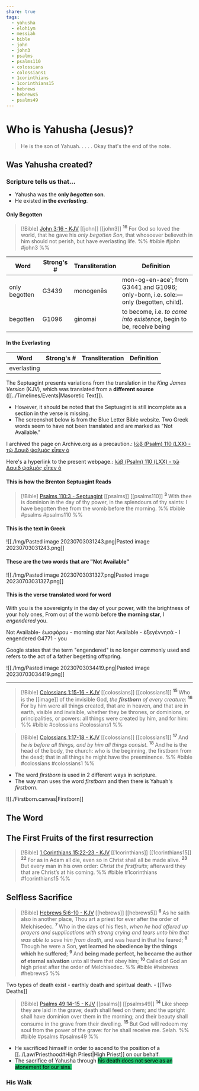 ```yaml
---
share: true
tags:
  - yahusha
  - elohiym
  - messiah
  - bible
  - john
  - john3
  - psalms
  - psalms110
  - colossians
  - colossians1
  - 1corinthians
  - 1corinthians15
  - hebrews
  - hebrews5
  - psalms49
---
```



# Who is Yahusha (Jesus)?

> He is the son of Yahuah.
> .
> .
> .
> .
>  Okay that's the end of the note.


## Was Yahusha created?

### Scripture tells us that...
- Yahusha was the **only *begotten* son**.
- He existed **in the *everlasting***.

#### Only Begotten

> [!Bible] [John 3:16 - KJV](https://bible-api.com/john+3:16?translation=kjv) [[john]] [[john3]]
>  <sup> **16** </sup>For God so loved the world, that he gave his *only begotten Son*, that whosoever believeth in him should not perish, but have everlasting life.
 %% #bible #john #john3 %%

|Word|Strong's #|Transliteration|Definition|
|----|----|----|----|
|only begotten|G3439|monogenēs|mon-og-en-ace'; from G3441 and G1096; only-born, i.e. sole:—only (begotten, child).|
|begotten|G1096|ginomai|to become, i.e. *to come into existence*, begin to be, receive being|

#### In the Everlasting

|Word|Strong's #|Transliteration|Definition|
|----|----|----|----|
|everlasting||||

The Septuagint presents variations from the translation in the *King James Version* (KJV), which was translated from a **different source** ([[../Timelines/Events|Masoretic Text]]).
- However, it should be noted that the Septuagint is still incomplete as a section in the verse is missing.
- The screenshot below is from the Blue Letter Bible website. Two Greek words seem to have not been translated and are marked as "Not Available."

I archived the page on Archive.org as a precaution.:
[Ιώβ (Psalm) 110 (LXX) - τῷ Δαυιδ ψαλμός εἶπεν ὁ](https://web.archive.org/web/20230703072413/https://www.blueletterbible.org/lxx/psa/110/1/t_concl_588003)

Here's a hyperlink to the present webpage.: 
[Ιώβ (Psalm) 110 (LXX) - τῷ Δαυιδ ψαλμός εἶπεν ὁ](https://www.blueletterbible.org/lxx/psa/110/1/t_concl_588003)

#### This is how the Brenton Septuagint Reads
> [!Bible] [Psalms 110:3 - Septuagint](http://qbible.com/brenton-septuagint/psalms/110.html) [[psalms]] [[psalms110]]
>  <sup> **3** </sup>With thee is dominion in the day of thy power, in the splendours of thy saints: I have begotten thee from the womb before the morning.
 %% #bible #psalms #psalms110 %%
#### This is the text in Greek
![[./Img/Pasted image 20230703031243.png|Pasted image 20230703031243.png]]

#### These are the two words that are "Not Available"
![[./Img/Pasted image 20230703031327.png|Pasted image 20230703031327.png]]

#### This is the verse translated word for word

With you is the sovereignty in the day of your power, with the brightness of your holy ones, From out of the womb before **the morning star**, I *engendered* you.

Not Available- ἑωσφόρου - morning star
Not Available - ἐξεγέννησά - I engendered
G4771 - you

Google states that the term "engendered" is no longer commonly used and refers to the act of a father begetting offspring.

![[./Img/Pasted image 20230703034419.png|Pasted image 20230703034419.png]]

---

> [!Bible] [Colossians 1:15-16 - KJV](https://bible-api.com/col+1:15-16?translation=kjv) [[colossians]] [[colossians1]]
>  <sup> **15** </sup>Who is the [[image]] of the invisible God, *the **firstborn** of every creature*: <sup> **16** </sup>For by him were all things created, that are in heaven, and that are in earth, visible and invisible, whether they be thrones, or dominions, or principalities, or powers: all things were created by him, and for him:
 %% #bible #colossians #colossians1 %%

> [!Bible] [Colossians 1:17-18 - KJV](https://bible-api.com/col+1:17-18?translation=kjv) [[colossians]] [[colossians1]]
>  <sup> **17** </sup>And *he is before all things, and by him all things consist*. <sup> **18** </sup>And he is the head of the body, the church: who is the beginning, the firstborn from the dead; that in all things he might have the preeminence.
 %% #bible #colossians #colossians1 %%

- The word *firstborn* is used in 2 different ways in scripture.
- The way man uses the word *firstborn* and then there is Yahuah's *firstborn*.

![[./Firstborn.canvas|Firstborn]]

## The Word


## The First Fruits of the first resurrection

> [!Bible] [1 Corinthians 15:22-23 - KJV](https://bible-api.com/1corin+15:22-23?translation=kjv) [[1corinthians]] [[1corinthians15]]
>  <sup> **22** </sup>For as in Adam all die, even so in Christ shall all be made alive. <sup> **23** </sup>But every man in his own order: *Christ the firstfruits*; afterward they that are Christ’s at his coming.
 %% #bible #1corinthians #1corinthians15 %%


## Selfless Sacrifice

> [!Bible] [Hebrews 5:6-10 - KJV](https://bible-api.com/HEBREWS+5:6-10?translation=kjv) [[hebrews]] [[hebrews5]]
>  <sup> **6** </sup>As he saith also in another place, Thou art a priest for ever after the order of Melchisedec. <sup> **7** </sup>Who in the days of his flesh, *when he had offered up prayers and supplications with strong crying and tears unto him that was able to save him from death*, and was heard in that he feared; <sup> **8** </sup>Though he were a Son, **yet learned he obedience by the things which he suffered**; <sup> **9** </sup>And **being made perfect, he became the author of eternal salvation** unto all them that obey him; <sup> **10** </sup>Called of God an high priest after the order of Melchisedec.
 %% #bible #hebrews #hebrews5 %%

Two types of death exist - earthly death and spiritual death. - [[Two Deaths]]

> [!Bible] [Psalms 49:14-15 - KJV](https://bible-api.com/psa+49:14-15?translation=kjv) [[psalms]] [[psalms49]]
>  <sup> **14** </sup>Like sheep they are laid in the grave; death shall feed on them; and the upright shall have dominion over them in the morning; and their beauty shall consume in the grave from their dwelling. <sup> **15** </sup>But God will redeem my soul from the power of the grave: for he shall receive me. Selah.
 %% #bible #psalms #psalms49 %%

- He sacrificed himself in order to ascend to the position of a [[../Law/Priesthood#High Priest|High Priest]] on our behalf.
- The sacrifice of Yahusha through <mark style='background:#20bf6b'>his death does not serve as an atonement for our sins.</mark>


### His Walk
